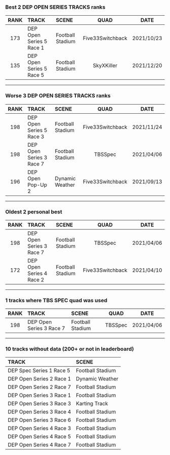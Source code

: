 ### Best 2 DEP OPEN SERIES TRACKS ranks
|RANK|TRACK|SCENE|QUAD|DATE|
|:---:|:---|:---|:---:|:---:|
|173|DEP Open Series 5 Race 1|Football Stadium|Five33Switchback|2021/10/23|
|135|DEP Open Series 5 Race 5|Football Stadium|SkyXKiller|2021/12/20|
---
### Worse 3 DEP OPEN SERIES TRACKS ranks
|RANK|TRACK|SCENE|QUAD|DATE|
|:---:|:---|:---|:---:|:---:|
|198|DEP Open Series 5 Race 3|Football Stadium|Five33Switchback|2021/11/24|
|198|DEP Open Series 3 Race 7|Football Stadium|TBSSpec|2021/04/06|
|196|DEP Open Pop-Up 2|Dynamic Weather|Five33Switchback|2021/09/13|
---
### Oldest 2 personal best
|RANK|TRACK|SCENE|QUAD|DATE|
|:---:|:---|:---|:---:|:---:|
|198|DEP Open Series 3 Race 7|Football Stadium|TBSSpec|2021/04/06|
|172|DEP Open Series 4 Race 2|Football Stadium|Five33Switchback|2021/04/10|
---
### 1 tracks where TBS SPEC quad was used
|RANK|TRACK|SCENE|QUAD|DATE|
|:---:|:---|:---|:---:|:---:|
|198|DEP Open Series 3 Race 7|Football Stadium|TBSSpec|2021/04/06|
---
### 10 tracks without data (200+ or not in leaderboard)
|TRACK|SCENE|
|:---|:---|
|DEP Spec Series 1 Race 5|Football Stadium|
|DEP Open Series 2 Race 1|Dynamic Weather|
|DEP Open Series 2 Race 7|Football Stadium|
|DEP Open Series 3 Race 1|Football Stadium|
|DEP Open Series 3 Race 3|Karting Track|
|DEP Open Series 3 Race 4|Football Stadium|
|DEP Open Series 3 Race 6|Football Stadium|
|DEP Open Series 4 Race 3|Football Stadium|
|DEP Open Series 4 Race 5|Football Stadium|
|DEP Open Series 4 Race 7|Football Stadium|
